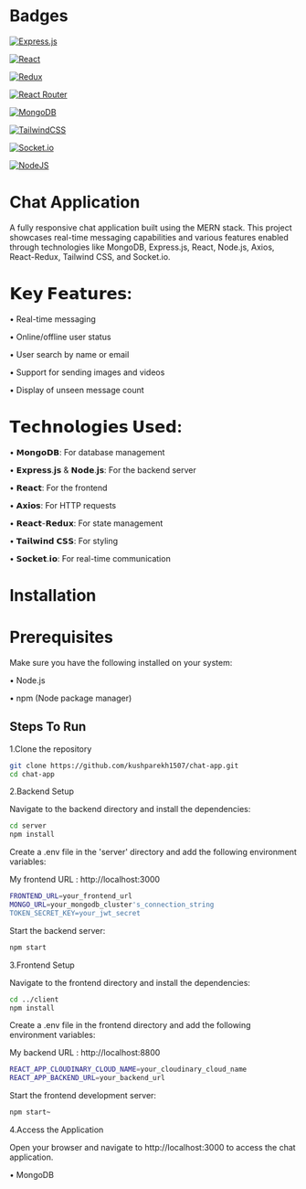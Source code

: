# Badges

[![Express.js](https://img.shields.io/badge/express.js-%23404d59.svg?style=for-the-badge&logo=express&logoColor=%2361DAFB)](https://expressjs.com/) 

[![React](https://img.shields.io/badge/react-%2320232a.svg?style=for-the-badge&logo=react&logoColor=%2361DAFB)](https://react.dev/) 

[![Redux](https://img.shields.io/badge/redux-%23593d88.svg?style=for-the-badge&logo=redux&logoColor=white)](https://react-redux.js.org/)

[![React Router](https://img.shields.io/badge/React_Router-CA4245?style=for-the-badge&logo=react-router&logoColor=white)](https://reactrouter.com/en/main) 

[![MongoDB](https://img.shields.io/badge/MongoDB-%234ea94b.svg?style=for-the-badge&logo=mongodb&logoColor=white)](https://www.mongodb.com/)

[![TailwindCSS](https://img.shields.io/badge/tailwindcss-%2338B2AC.svg?style=for-the-badge&logo=tailwind-css&logoColor=white)](https://tailwindcss.com/)

[![Socket.io](https://img.shields.io/badge/Socket.io-black?style=for-the-badge&logo=socket.io&badgeColor=010101)](https://socket.io/)

[![NodeJS](https://img.shields.io/badge/node.js-6DA55F?style=for-the-badge&logo=node.js&logoColor=white)](https://nodejs.org)

# Chat Application
A fully responsive chat application built using the MERN stack. This project showcases real-time messaging capabilities and various features enabled through technologies like MongoDB, Express.js, React, Node.js, Axios, React-Redux, Tailwind CSS, and Socket.io.

# 𝗞𝗲𝘆 𝗙𝗲𝗮𝘁𝘂𝗿𝗲𝘀:

• Real-time messaging

• Online/offline user status

• User search by name or email

• Support for sending images and videos

• Display of unseen message count

# 𝗧𝗲𝗰𝗵𝗻𝗼𝗹𝗼𝗴𝗶𝗲𝘀 𝗨𝘀𝗲𝗱:



• 𝗠𝗼𝗻𝗴𝗼𝗗𝗕: For database management

• 𝗘𝘅𝗽𝗿𝗲𝘀𝘀.𝗷𝘀 & 𝗡𝗼𝗱𝗲.𝗷𝘀: For the backend server

• 𝗥𝗲𝗮𝗰𝘁: For the frontend

• 𝗔𝘅𝗶𝗼𝘀: For HTTP requests

• 𝗥𝗲𝗮𝗰𝘁-𝗥𝗲𝗱𝘂𝘅: For state management

• 𝗧𝗮𝗶𝗹𝘄𝗶𝗻𝗱 𝗖𝗦𝗦: For styling

• 𝗦𝗼𝗰𝗸𝗲𝘁.𝗶𝗼: For real-time communication


# Installation
# Prerequisites
Make sure you have the following installed on your system:

• Node.js

• npm (Node package manager)

## Steps To Run

1.Clone the repository

```bash
git clone https://github.com/kushparekh1507/chat-app.git
cd chat-app
```

2.Backend Setup

Navigate to the backend directory and install the dependencies:

```bash
cd server
npm install
```

Create a .env file in the 'server' directory and add the following environment variables:

My frontend URL : http://localhost:3000

```bash
FRONTEND_URL=your_frontend_url
MONGO_URL=your_mongodb_cluster's_connection_string
TOKEN_SECRET_KEY=your_jwt_secret
```

Start the backend server:

```bash
npm start
```

3.Frontend Setup

Navigate to the frontend directory and install the dependencies:

```bash
cd ../client
npm install
```

Create a .env file in the frontend directory and add the following environment variables:

My backend URL : http://localhost:8800

```bash
REACT_APP_CLOUDINARY_CLOUD_NAME=your_cloudinary_cloud_name
REACT_APP_BACKEND_URL=your_backend_url
```

Start the frontend development server:

```bash
npm start~
```

4.Access the Application

Open your browser and navigate to http://localhost:3000 to access the chat application.


• MongoDB




